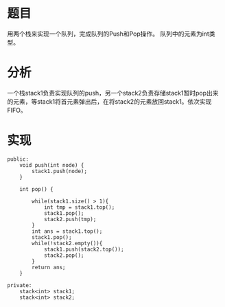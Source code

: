 # 题目
用两个栈来实现一个队列，完成队列的Push和Pop操作。 队列中的元素为int类型。

# 分析
一个栈stack1负责实现队列的push，另一个stack2负责存储stack1暂时pop出来的元素，等stack1将首元素弹出后，在将stack2的元素放回stack1。依次实现FIFO。

# 实现
```
public:
	void push(int node) {
        stack1.push(node);
    }

    int pop() {
        
        while(stack1.size() > 1){
            int tmp = stack1.top();
            stack1.pop();
            stack2.push(tmp);
        }
        int ans = stack1.top();
        stack1.pop();
        while(!stack2.empty()){
            stack1.push(stack2.top());
            stack2.pop();
        }
        return ans;
    }

private:
    stack<int> stack1;
    stack<int> stack2;
```